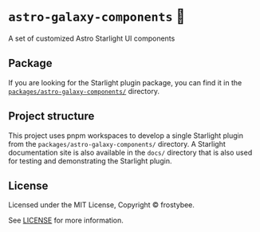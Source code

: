 # `astro-galaxy-components` 🔋

A set of customized Astro Starlight UI components

## Package

If you are looking for the Starlight plugin package, you can find it in the [`packages/astro-galaxy-components/`](/packages/astro-galaxy-components/) directory.

## Project structure

This project uses pnpm workspaces to develop a single Starlight plugin from the `packages/astro-galaxy-components/` directory. A Starlight documentation site is also available in the `docs/` directory that is also used for testing and demonstrating the Starlight plugin.

## License

Licensed under the MIT License, Copyright © frostybee.

See [LICENSE](/LICENSE) for more information.
